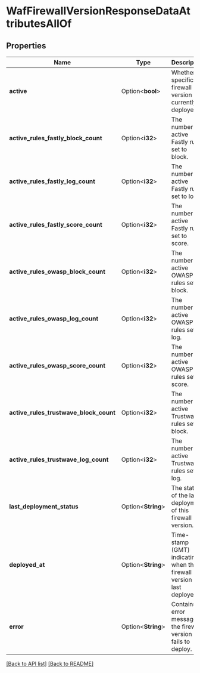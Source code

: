 # WafFirewallVersionResponseDataAttributesAllOf

## Properties

Name | Type | Description | Notes
------------ | ------------- | ------------- | -------------
**active** | Option<**bool**> | Whether a specific firewall version is currently deployed. | [readonly]
**active_rules_fastly_block_count** | Option<**i32**> | The number of active Fastly rules set to block. | [readonly]
**active_rules_fastly_log_count** | Option<**i32**> | The number of active Fastly rules set to log. | [readonly]
**active_rules_fastly_score_count** | Option<**i32**> | The number of active Fastly rules set to score. | [readonly]
**active_rules_owasp_block_count** | Option<**i32**> | The number of active OWASP rules set to block. | [readonly]
**active_rules_owasp_log_count** | Option<**i32**> | The number of active OWASP rules set to log. | [readonly]
**active_rules_owasp_score_count** | Option<**i32**> | The number of active OWASP rules set to score. | [readonly]
**active_rules_trustwave_block_count** | Option<**i32**> | The number of active Trustwave rules set to block. | [readonly]
**active_rules_trustwave_log_count** | Option<**i32**> | The number of active Trustwave rules set to log. | [readonly]
**last_deployment_status** | Option<**String**> | The status of the last deployment of this firewall version. | [readonly]
**deployed_at** | Option<**String**> | Time-stamp (GMT) indicating when the firewall version was last deployed. | [readonly]
**error** | Option<**String**> | Contains error message if the firewall version fails to deploy. | [readonly]

[[Back to API list]](../README.md#documentation-for-api-endpoints) [[Back to README]](../README.md)



